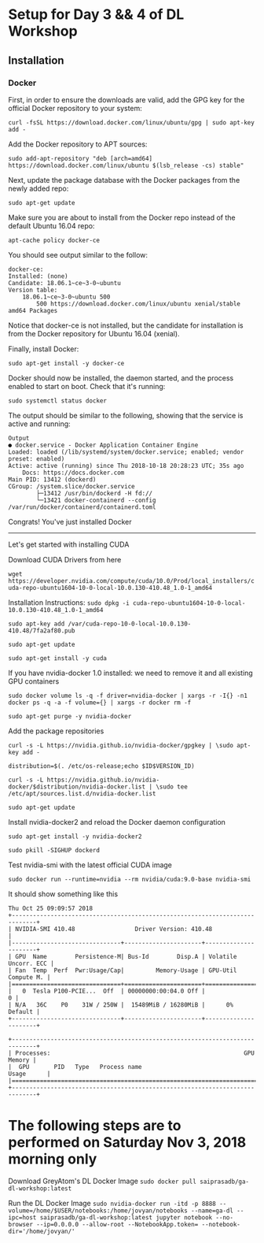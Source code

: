 # Setup for Day 3 && 4 of DL Workshop

## Installation

### Docker

First, in order to ensure the downloads are valid, add the GPG key for the official Docker repository to your system:

`curl -fsSL https://download.docker.com/linux/ubuntu/gpg | sudo apt-key add -`

Add the Docker repository to APT sources:

`sudo add-apt-repository "deb [arch=amd64] https://download.docker.com/linux/ubuntu $(lsb_release -cs) stable"`

Next, update the package database with the Docker packages from the newly added repo:

`sudo apt-get update`

Make sure you are about to install from the Docker repo instead of the default Ubuntu 16.04 repo:

`apt-cache policy docker-ce`

You should see output similar to the follow:

    docker-ce:
    Installed: (none)
    Candidate: 18.06.1~ce~3-0~ubuntu
    Version table:
        18.06.1~ce~3-0~ubuntu 500
            500 https://download.docker.com/linux/ubuntu xenial/stable amd64 Packages

Notice that docker-ce is not installed, but the candidate for installation is from the Docker repository for Ubuntu 16.04 (xenial).

Finally, install Docker:

`sudo apt-get install -y docker-ce`

Docker should now be installed, the daemon started, and the process enabled to start on boot. Check that it's running:

`sudo systemctl status docker`

The output should be similar to the following, showing that the service is active and running:

    Output
    ● docker.service - Docker Application Container Engine
    Loaded: loaded (/lib/systemd/system/docker.service; enabled; vendor preset: enabled)
    Active: active (running) since Thu 2018-10-18 20:28:23 UTC; 35s ago
        Docs: https://docs.docker.com
    Main PID: 13412 (dockerd)
    CGroup: /system.slice/docker.service
            ├─13412 /usr/bin/dockerd -H fd://
            └─13421 docker-containerd --config /var/run/docker/containerd/containerd.toml

Congrats! You've just installed Docker

---

Let's get started with installing CUDA

Download CUDA Drivers from here 

`wget https://developer.nvidia.com/compute/cuda/10.0/Prod/local_installers/cuda-repo-ubuntu1604-10-0-local-10.0.130-410.48_1.0-1_amd64`

Installation Instructions:
`sudo dpkg -i cuda-repo-ubuntu1604-10-0-local-10.0.130-410.48_1.0-1_amd64`

`sudo apt-key add /var/cuda-repo-10-0-local-10.0.130-410.48/7fa2af80.pub`

`sudo apt-get update`

`sudo apt-get install -y cuda`

If you have nvidia-docker 1.0 installed: we need to remove it and all existing GPU containers

`sudo docker volume ls -q -f driver=nvidia-docker | xargs -r -I{} -n1 docker ps -q -a -f volume={} | xargs -r docker rm -f`

`sudo apt-get purge -y nvidia-docker`


Add the package repositories

`curl -s -L https://nvidia.github.io/nvidia-docker/gpgkey | \sudo apt-key add -`
  
`distribution=$(. /etc/os-release;echo $ID$VERSION_ID)`

`curl -s -L https://nvidia.github.io/nvidia-docker/$distribution/nvidia-docker.list | \sudo tee /etc/apt/sources.list.d/nvidia-docker.list`

`sudo apt-get update`

Install nvidia-docker2 and reload the Docker daemon configuration

`sudo apt-get install -y nvidia-docker2`

`sudo pkill -SIGHUP dockerd`

Test nvidia-smi with the latest official CUDA image

`sudo docker run --runtime=nvidia --rm nvidia/cuda:9.0-base nvidia-smi`


It should show something like this

    Thu Oct 25 09:09:57 2018       
    +-----------------------------------------------------------------------------+
    | NVIDIA-SMI 410.48                 Driver Version: 410.48                    |
    |-------------------------------+----------------------+----------------------+
    | GPU  Name        Persistence-M| Bus-Id        Disp.A | Volatile Uncorr. ECC |
    | Fan  Temp  Perf  Pwr:Usage/Cap|         Memory-Usage | GPU-Util  Compute M. |
    |===============================+======================+======================|
    |   0  Tesla P100-PCIE...  Off  | 00000000:00:04.0 Off |                    0 |
    | N/A   36C    P0    31W / 250W |  15489MiB / 16280MiB |      0%      Default |
    +-------------------------------+----------------------+----------------------+
                                                                                
    +-----------------------------------------------------------------------------+
    | Processes:                                                       GPU Memory |
    |  GPU       PID   Type   Process name                             Usage      |
    |=============================================================================|
    +-----------------------------------------------------------------------------+

# The following steps are to performed on Saturday Nov 3, 2018 morning only

Download GreyAtom's DL Docker Image
`sudo docker pull saiprasadb/ga-dl-workshop:latest`

Run the DL Docker Image
`sudo nvidia-docker run -itd -p 8888 --volume=/home/$USER/notebooks:/home/jovyan/notebooks --name=ga-dl --ipc=host saiprasadb/ga-dl-workshop:latest jupyter notebook --no-browser --ip=0.0.0.0 --allow-root --NotebookApp.token= --notebook-dir='/home/jovyan/'`


